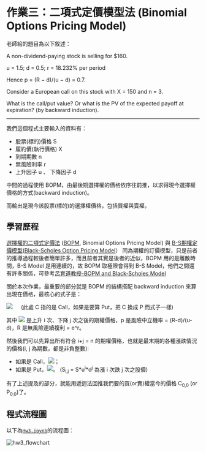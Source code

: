 # 作業三：二項式定價模型法 (Binomial Options Pricing Model)

老師給的題目為以下敘述：

A non-dividend-paying stock is selling for $160.

u = 1.5; d = 0.5; r = 18.232% per period

Hence p = (R − d)/(u − d) = 0.7.

Consider a European call on this stock with X = 150 and n = 3.

What is the call/put value? Or what is the PV of the expected payoff at expiration? (by backward induction).

---
我們這個程式主要輸入的資料有：
* 股票(標的)價格 S
* 履約價(執行價格) X
* 到期期數 n
* 無風險利率 r
* 上升因子 u 、 下降因子 d

中間的過程使用 BOPM，由最後期選擇權的價格依序往前推，以求得現今選擇權價格的方式(backward induction)。

而輸出是現今該股票(標的)的選擇權價格，包括買權與賣權。

## 學習歷程
[選擇權的二項式定價法](https://wiki.mbalib.com/zh-tw/%E4%BA%8C%E9%A1%B9%E6%9C%9F%E6%9D%83%E5%AE%9A%E4%BB%B7%E6%A8%A1%E5%9E%8B) ([BOPM](https://en.wikipedia.org/wiki/Binomial_options_pricing_model), Binomial Options Pricing Model) 與 [B-S期權定價模型](https://wiki.mbalib.com/zh-tw/Black-Scholes%E6%9C%9F%E6%9D%83%E5%AE%9A%E4%BB%B7%E6%A8%A1%E5%9E%8B)([Black-Scholes Option Pricing Model](https://en.wikipedia.org/wiki/Black%E2%80%93Scholes_model)） 同為期權的訂價模型，只是前者的推導過程較後者簡單許多，而且前者其實是後者的近似，BOPM 用的是離散時間，B-S Model 是用連續的，故 BOPM 取極限會得到 B-S Model，他們之間還有許多關係，可參考[呂育道教授-BOPM and Black-Scholes Model](https://www.csie.ntu.edu.tw/~lyuu/finance1/2010/20100324.pdf) <br />

關於本次作業，最重要的部分就是 BOPM 的結構搭配 backward induction 來算出現在價格，最核心的式子是：

<img src="https://render.githubusercontent.com/render/math?math=C_{i,j}=\dfrac{pC_{i %2B1,j} %2B (1-p)C_{i,j %2B1}}{R}"> &emsp; (此處 C 指的是 Call，如果是要算 Put，把 C 換成 P 而式子一樣)

其中 <img src="https://render.githubusercontent.com/render/math?math=C_{i,j}"> 是上升 i 次、下降 j 次之後的期權價格，p 是風險中立機率 = (R-d)/(u-d)，R 是無風險連續複利 = e^r。

然後我們可以先算出所有符合 i+j = n 的期權價格，也就是最末期的各種漲跌情況的價格(i, j 為期數，都是非負整數):
* 如果是 Call，<img src="https://render.githubusercontent.com/render/math?math=C_{i,j} = max(0, S_{i,j}-X)">；
* 如果是 Put，<img src="https://render.githubusercontent.com/render/math?math=P_{i,j} = max(0, X-S_{i,j})">。
(S<sub>i,j</sub> = S*u<sup>i</sup>*d<sup>j</sup> 為漲 i 次跌 j 次之股價)

有了上述提及的部分，就能用遞迴法回推我們要的買(or賣)權當今的價格 C<sub>0,0</sub> (or P<sub>0,0</sub>)了。


## 程式流程圖
以下為[`Hw3.ipynb`](https://github.com/aqua86400/Financial_Engineering/blob/master/Hw3/Hw3.ipynb)的流程圖：<br />

![hw3_flowchart](https://github.com/aqua86400/Financial_Engineering/blob/master/Hw3/hw3_flowchart.png)
